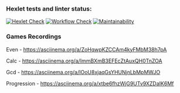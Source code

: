 ### Hexlet tests and linter status:
[![Hexlet Check](https://github.com/bbdb19/php-project-lvl1/workflows/hexlet-check/badge.svg)](https://github.com/bbdb19/php-project-lvl1/actions)
[![Workflow Check](https://github.com/bbdb19/php-project-lvl1/actions/workflows/workflow.yml/badge.svg)](https://github.com/bbdb19/php-project-lvl1/actions)
[![Maintainability](https://api.codeclimate.com/v1/badges/a99a88d28ad37a79dbf6/maintainability)](https://codeclimate.com/github/bbdb19/php-project-lvl1/maintainability)

### Games Recordings

Even - https://asciinema.org/a/ZoHqwpKZCCAm4kyFMbM38h7pA

Calc - https://asciinema.org/a/ImmBXmB3EFEcZtAuxQH0TnZOA

Gcd  - https://asciinema.org/a/IOoU8xjaqGsYHUNjnLbMpMWJO

Progression - https://asciinema.org/a/xtbe6fhzWjG9UTv9XZDaIK6Mf